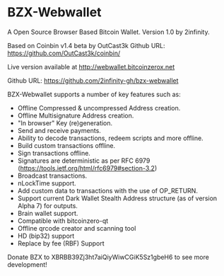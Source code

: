  BZX-Webwallet
==============

A Open Source Browser Based Bitcoin Wallet. Version 1.0 by 2infinity.

Based on Coinbin v1.4 beta by OutCast3k
Github URL: https://github.com/OutCast3k/coinbin/

Live version available at http://webwallet.bitcoinzerox.net

Github URL: https://github.com/2infinity-gh/bzx-webwallet

BZX-Webwallet supports a number of key features such as: 

- Offline Compressed & uncompressed Address creation.
- Offline Multisignature Address creation.
- "In browser" Key (re)generation. 
- Send and receive payments.
- Ability to decode transactions, redeem scripts and more offline.
- Build custom transactions offline.
- Sign transactions offline.
- Signatures are deterministic as per RFC 6979 (https://tools.ietf.org/html/rfc6979#section-3.2)
- Broadcast transactions.
- nLockTime support.
- Add custom data to transactions with the use of OP_RETURN.
- Support current Dark Wallet Stealth Address structure (as of version Alpha 7) for outputs.
- Brain wallet support.
- Compatible with bitcoinzero-qt
- Offline qrcode creator and scanning tool
- HD (bip32) support
- Replace by fee (RBF) Support

Donate BZX to XBRBB39Zj3ht7aiQiyWiwCGiK5Sz1gbeH6 to see more development!
